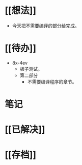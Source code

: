 # [[想法]]
- 今天把不需要编译的部分给完成。

# [[待办]]
- 8x-4ev 
	- 板子测试。
	- 第二部分
		- 不需要编译程序的章节。

# 笔记

# [[已解决]]

# [[存档]]